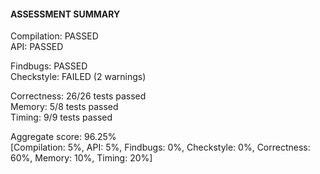 #### **ASSESSMENT SUMMARY**
Compilation: PASSED  
API: PASSED  
  
Findbugs: PASSED  
Checkstyle: FAILED (2 warnings)  
  
Correctness: 26/26 tests passed  
Memory: 5/8 tests passed  
Timing: 9/9 tests passed  
  
Aggregate score: 96.25%  
[Compilation: 5%, API: 5%, Findbugs: 0%, Checkstyle: 0%, Correctness: 60%, Memory: 10%, Timing: 20%]
